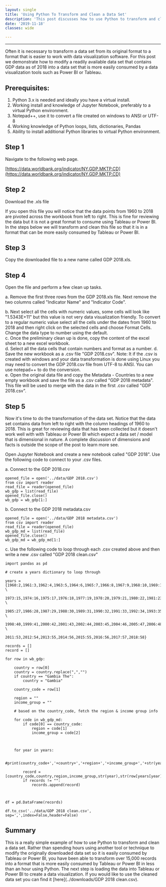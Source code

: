 ```yaml
---
layout: single
title: 'Using Python To Transform and Clean a Data Set'
description: 'This post discusses how to use Python to transform and clean a data set into a data set that more easily consumed by Tableau or Power BI.' 
date: '2019-11-18'
classes: wide

---
```


--------------------------------------------

Often it is necessary to transform a data set from its original format to a format that is easier to work with data visualization software. For this post we demonstrate how to modify a readily available data set that contains GDP data as of 2018 into a data set that is more easily consumed by a data visualization tools such as Power BI or Tableau. 

## Prerequisites:

1. Python 3.x is needed and ideally you have a virtual install.
2. Working install and knowledge of Jupyter Notebook, preferably to a virtual Python environment. 
3. Notepad++, use it to convert a file created on windows to ANSI or UTF-8
4. Working knowledge of Python loops, lists, dictionaries, Pandas
5. Ability to install additional Python libraries to virtual Python environment. 




## Step 1

Navigate to the following web page. 

[https://data.worldbank.org/indicator/NY.GDP.MKTP.CD](https://data.worldbank.org/indicator/NY.GDP.MKTP.CD)

## Step 2 

Download the .xls file 

If you open this file you will notice that the data points from 1960 to 2018 are pivoted across the workbook from left to right.  This is fine for reviewing the data but it is not a great format to consume using Tableau or Power BI.  In the steps below we will transform and clean this file so that it is in a format that can be more easily consumed by Tableau or Power BI.  

## Step 3

Copy the downloaded file to a new name called GDP 2018.xls.  

## Step 4

Open the file and perform a few clean up tasks.  

a.  Remove the first three rows from the GDP 2018.xls file.  Next remove the two columns called "Indicator Name" and "Indicator Code".

b.  Next select all the cells with numeric values, some cells will look like  "1.5343E+11" but this value is not very data visualization friendly. To convert to a regular numeric value select all the cells under the dates from 1960 to 2018 and then right click on the selected cells and choose Format Cells.  Change the data type to number using the default.   
c.  Once the preliminary clean up is done, copy the content of the excel sheet to a new excel workbook.  
d.  Select all the data cells that contain numbers and format as a number. 
d.  Save the new workbook as a .csv file "GDP 2018.csv".  Note: It if the .csv is created with windows and your data transformation is done using Linux you may need to convert the GDP 2018.csv file from UTF-8 to ANSI.  You can use notepad++ to do the conversion.  
e.  Open the original data file and copy the Metadata - Countries to a new empty workbook and save the file as a .csv called "GDP 2018 metadata".  This file will be used to merge with the data in the first .csv called "GDP 2018.csv".  

## Step 5

Now it's time to do the transformation of the data set.  Notice that the data set contains data from left to right with the column headings of 1960 to 2018.  This is great for reviewing data that has been collected but it doesn't work well with with Tableau or Power BI which expect a data set / model that is dimensional in nature.  A complete discussion of dimensions and facts is outside the scope of the post to learn more see. 

Open Jupyter Notebook and create a new notebook called "GDP 2018".  Use the following code to connect to your .csv files. 

a. Connect to the GDP 2018.csv
```
opened_file = open('../data/GDP 2018.csv')
from csv import reader
read_file = reader(opened_file)
wb_gdp = list(read_file)
opened_file.close()
wb_gdp = wb_gdp[1:]
```
b. Connect to the GDP 2018 metadata.csv
```
opened_file = open('../data/GDP 2018 metadata.csv')
from csv import reader
read_file = reader(opened_file)
wb_gdp_md = list(read_file)
opened_file.close()
wb_gdp_md = wb_gdp_md[1:]
```
c.  Use the following code to loop through each .csv created above and then write a new .csv called "GDP 2018 clean.csv"

```
import pandas as pd

# create a years dictionary to loop through 

years = {1960:2,1961:3,1962:4,1963:5,1964:6,1965:7,1966:8,1967:9,1968:10,1969:11,1970:12,1971:13,1972:14, \
         1973:15,1974:16,1975:17,1976:18,1977:19,1978:20,1979:21,1980:22,1981:23,1982:24,1983:25,1984:26, \
         1985:27,1986:28,1987:29,1988:30,1989:31,1990:32,1991:33,1992:34,1993:35,1994:36,1995:37,1996:38,1997:39, \
         1998:40,1999:41,2000:42,2001:43,2002:44,2003:45,2004:46,2005:47,2006:48,2007:49,2008:50,2009:51,2010:52, \
         2011:53,2012:54,2013:55,2014:56,2015:55,2016:56,2017:57,2018:58}

records = []
record = []

for row in wb_gdp:
    
    country = row[0]    
    country = country.replace(",","")
    if country == "Gambia The":
        country = "Gambia"
        
    country_code = row[1] 
    
    region = ""
    income_group = ""
    
    # based on the country_code, fetch the region & income group info
    
    for code in wb_gdp_md:
        if code[0] == country_code:
            region = code[1]
            income_group = code[2]


    
    for year in years:        
               
        #print(country_code+','+country+','+region+','+income_group+','+str(year)+','+str(row[years[year]]))
        
        record = [country_code,country,region,income_group,str(year),str(row[years[year]])]
        if records != "":
            records.append(record)


      
df = pd.DataFrame(records)

df.to_csv('../data/GDP 2018 clean.csv', sep=',',index=False,header=False)
```

## Summary

This is a really simple example of how to use Python to transform and clean a data set.  Rather than spending hours using another tool or technique to modify the originally downloaded data set so it is easily consumed by Tableau or Power BI, you have been able to transform over 15,000 records into a format that is more easily consumed by Tableau or Power BI in less than an hour using Python.  The next step is loading the data into Tableau or Power BI to create a data visualization. If you would like to use the cleaned data set you can find it [here](../downloads/GDP 2018 clean.csv).  
